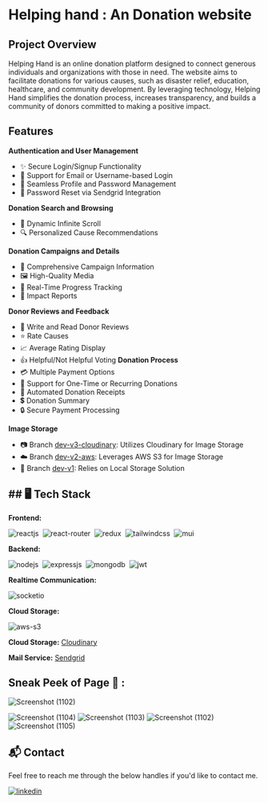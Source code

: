
# Helping hand : An Donation website

## Project Overview
Helping Hand is an online donation platform designed to connect generous individuals and organizations with those in need. The website aims to facilitate donations for various causes, such as disaster relief, education, healthcare, and community development. By leveraging technology, Helping Hand simplifies the donation process, increases transparency, and builds a community of donors committed to making a positive impact.



##  Features

**Authentication and User Management**
- ✨ Secure Login/Signup Functionality
- 🚪 Support for Email or Username-based Login
- 🔐 Seamless Profile and Password Management
- 🔄 Password Reset via Sendgrid Integration

**Donation Search and Browsing**
- 📜 Dynamic Infinite Scroll
-  🔍 Personalized Cause Recommendations 

**Donation Campaigns and Details**
- 📑 Comprehensive Campaign Information
- 🖼️ High-Quality Media
- 🎯 Real-Time Progress Tracking
- 💌 Impact Reports

**Donor Reviews and Feedback**
- 💬 Write and Read Donor Reviews 
- ⭐ Rate Causes
- 📈 Average Rating Display 
- 👍 Helpful/Not Helpful Voting 
**Donation Process**
- 💳 Multiple Payment Options
- 🎁 Support for One-Time or Recurring Donations
- 🧾 Automated Donation Receipts
- 💲 Donation Summary
- 🔒 Secure Payment Processing


**Image Storage**
- 📷 Branch [dev-v3-cloudinary](https://github.com/Priya-Rathor/MegaMart-Ecommerce-website): Utilizes Cloudinary for Image Storage
- ☁️ Branch [dev-v2-aws](https://github.com/Priya-Rathor/MegaMart-Ecommerce-website): Leverages AWS S3 for Image Storage
- 💾 Branch [dev-v1](https://github.com/Priya-Rathor/MegaMart-Ecommerce-website): Relies on Local Storage Solution
## ## 🖥️ Tech Stack

**Frontend:**

![reactjs](https://img.shields.io/badge/React-20232A?style=for-the-badge&logo=react&logoColor=61DAFB)&nbsp;
![react-router](https://img.shields.io/badge/React_Router-CA4245?style=for-the-badge&logo=react-router&logoColor=white)&nbsp;
![redux](https://img.shields.io/badge/Redux-593D88?style=for-the-badge&logo=redux&logoColor=white)&nbsp;
![tailwindcss](https://img.shields.io/badge/Tailwind_CSS-38B2AC?style=for-the-badge&logo=tailwind-css&logoColor=white)&nbsp;
![mui](https://img.shields.io/badge/Material--UI-0081CB?style=for-the-badge&logo=material-ui&logoColor=white)&nbsp;


**Backend:**

![nodejs](https://img.shields.io/badge/Node.js-43853D?style=for-the-badge&logo=node.js&logoColor=white)&nbsp;
![expressjs](https://img.shields.io/badge/Express.js-000000?style=for-the-badge&logo=express&logoColor=white)&nbsp;
![mongodb](https://img.shields.io/badge/MongoDB-4EA94B?style=for-the-badge&logo=mongodb&logoColor=white)&nbsp;
![jwt](	https://img.shields.io/badge/JWT-000000?style=for-the-badge&logo=JSON%20web%20tokens&logoColor=white)&nbsp;


**Realtime Communication:**

![socketio](https://img.shields.io/badge/Socket.io-010101?&style=for-the-badge&logo=Socket.io&logoColor=white)

**Cloud Storage:**

![aws-s3](https://img.shields.io/badge/Amazon_AWS-FF9900?style=for-the-badge&logo=amazonaws&logoColor=white)

**Cloud Storage:** [Cloudinary](https://cloudinary.com/)

**Mail Service:** [Sendgrid](https://sendgrid.com/)
##  Sneak Peek of Page 🙈 :
![Screenshot (1102)](https://github.com/user-attachments/assets/c54533f6-7ed6-46c9-9823-115b1315bca7)

![Screenshot (1104)](https://github.com/user-attachments/assets/0aa32cb1-c5ae-4f91-b50d-18e3a8e4f367)
![Screenshot (1103)](https://github.com/user-attachments/assets/c798aec9-e13a-4eb3-af1b-83274afef021)
![Screenshot (1102)](https://github.com/user-attachments/assets/c54533f6-7ed6-46c9-9823-115b1315bca7)
![Screenshot (1105)](https://github.com/user-attachments/assets/336365bc-0604-4b88-99af-7bf99d52e6a5)





## 📬 Contact

Feel free to reach me through the below handles if you'd like to contact me.

[![linkedin](https://img.shields.io/badge/LinkedIn-0077B5?style=for-the-badge&logo=linkedin&logoColor=white)](https://www.linkedin.com/in/priya-rathor-287a19250/)

